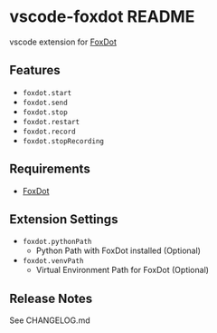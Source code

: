 # vscode-foxdot README

vscode extension for [FoxDot](http://foxdot.org)

## Features

- `foxdot.start`
- `foxdot.send`
- `foxdot.stop`
- `foxdot.restart`
- `foxdot.record`
- `foxdot.stopRecording`

## Requirements

- [FoxDot](http://foxdot.org)

## Extension Settings

- `foxdot.pythonPath`
  - Python Path with FoxDot installed (Optional)
- `foxdot.venvPath`
  - Virtual Environment Path for FoxDot (Optional)

## Release Notes

See CHANGELOG.md
